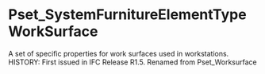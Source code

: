 # Pset_SystemFurnitureElementTypeWorkSurface

A set of specific properties for work surfaces used in workstations.<!-- end of definition --> HISTORY: First issued in IFC Release R1.5. Renamed from Pset_Worksurface
